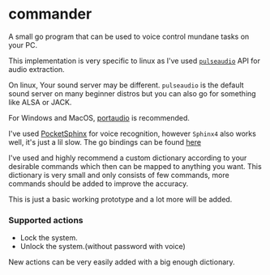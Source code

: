 # commander
A small go program that can be used to voice control mundane tasks on your PC.

This implementation is very specific to linux as I've used [`pulseaudio`](https://www.freedesktop.org/wiki/Software/PulseAudio/) API for audio extraction.

On linux, Your sound server may be different. `pulseaudio` is the default sound server on many beginner distros but you can also go for something like ALSA or JACK.

For Windows and MacOS, [portaudio](http://www.portaudio.com/) is recommended.

I've used [PocketSphinx](http://www.speech.cs.cmu.edu/pocketsphinx/) for voice recognition, however `Sphinx4` also works well, it's just a lil slow. The go bindings can be found [here](https://github.com/cmusphinx/pocketsphinx)

I've used and highly recommend a custom dictionary according to your desirable commands which then can be mapped to anything you want. This dictionary is very small and only consists of few commands, more commands should be added to improve the accuracy.

This is just a basic working prototype and a lot more will be added.

### Supported actions
- Lock the system.
- Unlock the system.(without password with voice)

New actions can be very easily added with a big enough dictionary.
